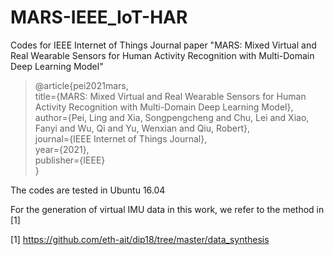# MARS-IEEE_IoT-HAR

Codes for IEEE Internet of Things Journal paper "MARS: Mixed Virtual and Real Wearable Sensors for Human Activity Recognition with Multi-Domain Deep Learning Model"

> @article{pei2021mars,<br>
>   title={MARS: Mixed Virtual and Real Wearable Sensors for Human Activity Recognition with Multi-Domain Deep Learning Model},<br>
>   author={Pei, Ling and Xia, Songpengcheng and Chu, Lei and Xiao, Fanyi and Wu, Qi and Yu, Wenxian and Qiu, Robert},<br>
>   journal={IEEE Internet of Things Journal},<br>
>   year={2021},<br>
>   publisher={IEEE}<br>
> }

The codes are tested in Ubuntu 16.04

For the generation of virtual IMU data in this work, we refer to the method in [1]

[1] https://github.com/eth-ait/dip18/tree/master/data_synthesis
